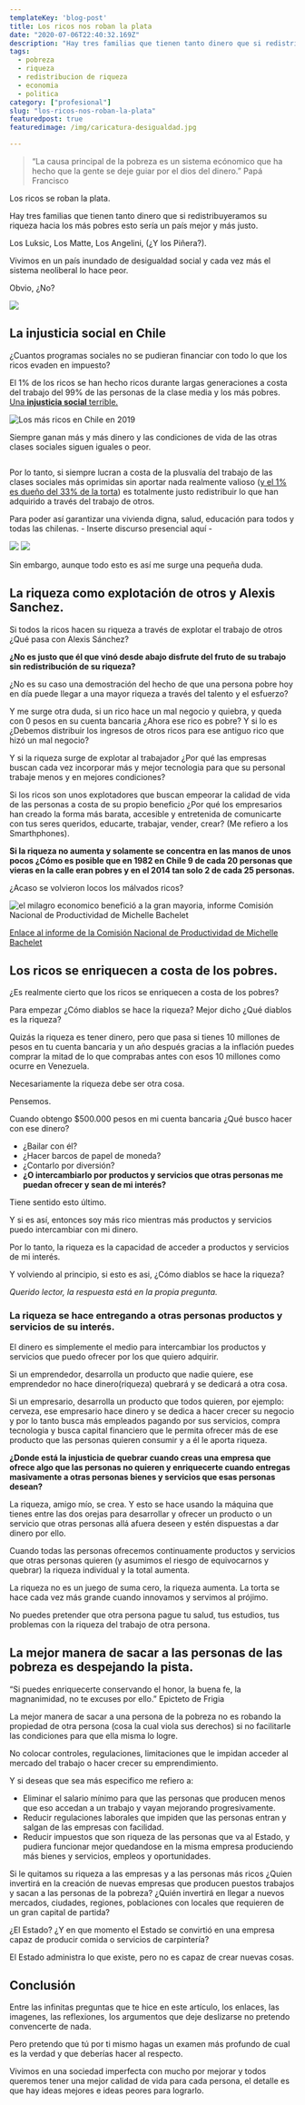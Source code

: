 ```yaml
---
templateKey: 'blog-post'
title: Los ricos nos roban la plata
date: "2020-07-06T22:40:32.169Z"
description: "Hay tres familias que tienen tanto dinero que si redistribuyeramos su riqueza hacia los más pobres esto sería un país mejor y más justo."
tags: 
  - pobreza
  - riqueza
  - redistribucion de riqueza
  - economia
  - politica
category: ["profesional"]
slug: "los-ricos-nos-roban-la-plata"
featuredpost: true
featuredimage: /img/caricatura-desigualdad.jpg

---
```


> “La causa principal de la pobreza es un sistema ecónomico que ha hecho que la gente se deje guiar por el dios del dinero.” Papá Francisco

Los ricos se roban la plata.

Hay tres familias que tienen tanto dinero que si redistribuyeramos su riqueza hacia los más pobres esto sería un país mejor y más justo.

Los Luksic, Los Matte, Los Angelini, (¿Y los Piñera?).

Vivimos en un país inundado de desigualdad social y cada vez más el sistema neoliberal lo hace peor. 

Obvio, ¿No?

<img src="https://static.t13.cl/images/original/2019/11/1574971238-0001ml5vv.jpg">


## La injusticia social en Chile

¿Cuantos programas sociales no se pudieran financiar con todo lo que los ricos evaden en impuesto?

El 1% de los ricos se han hecho ricos durante largas generaciones a costa del trabajo del 99% de las personas de la clase media y los más pobres. [Una **injusticia social** terrible.](https://www.fes-chile.org/temas/justicia-social/)

<img src="https://www.capital.cl/wp-content/uploads/2019/03/Forbes.jpg" alt="Los más ricos en Chile en 2019" />

Siempre ganan más y más dinero y las condiciones de vida de las otras clases sociales siguen iguales o peor.

<img src="https://media.resumen.cl/wp-content/uploads/2019/10/protestas_concepcion_chile_2019-39-1400x788.80.jpg" alt="">

Por lo tanto, si siempre lucran a costa de la plusvalía del trabajo de las clases sociales más oprimidas sin aportar nada realmente valioso ([y el 1% es dueño del 33% de la torta](https://lossuperricosprimero.cl/
))  es totalmente justo redistribuir lo que han adquirido a través del trabajo de otros.

Para poder así garantizar una vivienda digna, salud, educación para todos y todas las chilenas. - Inserte discurso presencial aquí -

<img src="https://thumbs.gfycat.com/PassionateAthleticBluejay-size_restricted.gif">
<img src="https://www.duna.cl/media/2017/06/cuenta-publica-risa-bachelet.gif">

Sin embargo, aunque todo esto es así me surge una pequeña duda.

## La riqueza como explotación de otros y Alexis Sanchez.

Si todos la ricos hacen su riqueza a través de explotar el trabajo de otros ¿Qué pasa con Alexis Sánchez? 

**¿No es justo que él que vinó desde abajo disfrute del fruto de su trabajo sin redistribución de su riqueza?**

¿No es su caso una demostración del hecho de que una persona pobre hoy en día puede llegar a una mayor riqueza a través del talento y el esfuerzo?

Y me surge otra duda, si un rico hace un mal negocio y quiebra, y queda con 0 pesos en su cuenta bancaria ¿Ahora ese rico es pobre? Y si lo es ¿Debemos distribuir los ingresos de otros ricos para ese antiguo rico que hizó un mal negocio?

Y si la riqueza surge de explotar al trabajador ¿Por qué las empresas buscan cada vez incorporar más y mejor tecnologia para que su personal trabaje menos y en mejores condiciones?

Si los ricos son unos explotadores que buscan empeorar la calidad de vida de las personas a costa de su propio beneficio ¿Por qué los empresarios han creado la forma más barata, accesible y entretenida de comunicarte con tus seres queridos, educarte, trabajar, vender, crear? (Me refiero a los Smarthphones).

**Si la riqueza no aumenta y solamente se concentra en las manos de unos pocos ¿Cómo es posible que en 1982 en Chile 9 de cada 20 personas que vieras en la calle eran pobres y en el 2014 tan solo 2 de cada 25 personas.**

¿Acaso se volvieron locos los málvados ricos?

<img src="/img/el-milagro-economico-beneficio-a-la-gran-mayoria.jpg" alt="el milagro economico benefició a la gran mayoria, informe Comisión Nacional de Productividad de Michelle Bachelet">

[Enlace al informe de la Comisión Nacional de Productividad de Michelle Bachelet](https://www.comisiondeproductividad.cl/wp-content/uploads/2016/09/PPT-Desaf-o-y-Oportunidad-de-la-Productividad-PDF.pdf)

## Los ricos se enriquecen a costa de los pobres.

¿Es realmente cierto que los ricos se enriquecen a costa de los pobres? 

Para empezar ¿Cómo diablos se hace la riqueza? Mejor dicho ¿Qué diablos es la riqueza?

Quizás la riqueza es tener dinero, pero que pasa si tienes 10 millones de pesos en tu cuenta bancaria y un año después gracias a la inflación puedes comprar la mitad de lo que comprabas antes con esos 10 millones como ocurre en Venezuela.

Necesariamente la riqueza debe ser otra cosa.

Pensemos.

Cuando obtengo $500.000 pesos en mi cuenta bancaria ¿Qué busco hacer con ese dinero?

- ¿Bailar con él?
- ¿Hacer barcos de papel de moneda?
- ¿Contarlo por diversión?
- **¿O intercambiarlo por productos y servicios que otras personas me puedan ofrecer y sean de mi interés?**

Tiene sentido esto último.

Y si es así, entonces soy más rico mientras más productos y servicios puedo intercambiar con mi dinero.

Por lo tanto, la riqueza es la capacidad de acceder a productos y servicios de mi interés.

Y volviendo al principio, si esto es asi, ¿Cómo diablos se hace la riqueza? 

_Querido lector, la respuesta está en la propia pregunta._

### La riqueza se hace entregando a otras personas productos y servicios de su interés.

El dinero es simplemente el medio para intercambiar los productos y servicios que puedo ofrecer por los que quiero adquirir.

Si un emprendedor, desarrolla un producto que nadie quiere, ese emprendedor no hace dinero(riqueza) quebrará y se dedicará a otra cosa.

Si un empresario, desarrolla un producto que todos quieren, por ejemplo: cerveza, ese empresario hace dinero y se dedica a hacer crecer su negocio y por lo tanto busca más empleados pagando por sus servicios, compra tecnologia y busca capital financiero que le permita ofrecer más de ese producto que las personas quieren consumir y a él le aporta riqueza.

**¿Donde está la injusticia de quebrar cuando creas una empresa que ofrece algo que las personas no quieren y enriquecerte cuando entregas masivamente a otras personas bienes y servicios que esas personas desean?**

La riqueza, amigo mío, se crea. Y esto se hace usando la máquina que tienes entre las dos orejas para desarrollar y ofrecer un producto o un servicio que otras personas allá afuera deseen y estén dispuestas a dar dinero por ello.

Cuando todas las personas ofrecemos continuamente productos y servicios que otras personas quieren (y asumimos el riesgo de equivocarnos y quebrar) la riqueza individual y la total aumenta.

La riqueza no es un juego de suma cero, la riqueza aumenta. La torta se hace cada vez más grande cuando innovamos y servimos al prójimo.

No puedes pretender que otra persona pague tu salud, tus estudios, tus problemas con la riqueza del trabajo de otra persona.

## La mejor manera de sacar a las personas de las pobreza es despejando la pista.

“Si puedes enriquecerte conservando el honor, la buena fe, la magnanimidad, no te excuses por ello.” Epicteto de Frigia

La mejor manera de sacar a una persona de la pobreza no es robando la propiedad de otra persona (cosa la cual viola sus derechos) si no facilitarle las condiciones para que ella misma lo logre.

No colocar controles, regulaciones, limitaciones que le impidan acceder al mercado del trabajo o hacer crecer su emprendimiento.

Y si deseas que sea más especifico me refiero a:
- Eliminar el salario mínimo para que las personas que producen menos que eso accedan a un trabajo y vayan mejorando progresivamente.
- Reducir regulaciones laborales que impiden que las personas entran y salgan de las empresas con facilidad.
- Reducir impuestos que son riqueza de las personas que va al Estado, y pudiera funcionar mejor quedandose en la misma empresa produciendo más bienes y servicios, empleos y oportunidades.

Si le quitamos su riqueza a las empresas y a las personas más ricos ¿Quien invertirá en la creación de nuevas empresas que producen puestos trabajos y sacan a las personas de la pobreza? ¿Quién invertirá en llegar a nuevos mercados, ciudades, regiones, poblaciones con locales que requieren de un gran capital de partida?

¿El Estado? ¿Y en que momento el Estado se convirtió en una empresa capaz de producir comida o servicios de carpintería?

El Estado administra lo que existe, pero no es capaz de crear nuevas cosas.

## Conclusión

Entre las infinitas preguntas que te hice en este artículo, los enlaces, las imagenes, las reflexiones, los argumentos que deje deslizarse no pretendo convencerte de nada.

Pero pretendo que tú por ti mismo hagas un examen más profundo de cual es la verdad y que deberías hacer al respecto.

Vivimos en una sociedad imperfecta con mucho por mejorar y todos queremos tener una mejor calidad de vida para cada persona, el detalle es que hay ideas mejores e ideas peores para lograrlo.